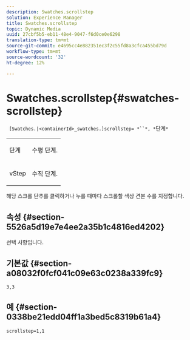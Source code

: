 ```yaml
---
description: Swatches.scrollstep
solution: Experience Manager
title: Swatches.scrollstep
topic: Dynamic Media
uuid: 27cbf5b5-eb11-48e4-9047-f6d0ce0e6298
translation-type: tm+mt
source-git-commit: e4695cc4e882351ec3f2c55fd8a3cfca455bd79d
workflow-type: tm+mt
source-wordcount: '32'
ht-degree: 12%

---
```



# Swatches.scrollstep{#swatches-scrollstep}

` [Swatches.|<containerId>_swatches.]scrollstep= *``*, *`단계`*`

<table id="table_DC890B3CAB6847318081AC74424147B9"> 
 <tbody> 
  <tr> 
   <td> <p> <span class="codeph"> <span class="varname"> 단계</span> </span> </p> </td> 
   <td> <p>수평 단계. </p> </td> 
  </tr> 
  <tr> 
   <td> <p> <span class="codeph"> <span class="varname"> vStep</span> </span> </p> </td> 
   <td> <p>수직 단계. </p> </td> 
  </tr> 
 </tbody> 
</table>

해당 스크롤 단추를 클릭하거나 누를 때마다 스크롤할 색상 견본 수를 지정합니다.

## 속성 {#section-5526a5d19e7e4ee2a35b1c4816ed4202}

선택 사항입니다.

## 기본값 {#section-a08032f0fcf041c09e63c0238a339fc9}

`3,3`

## 예 {#section-0338be21edd04ff1a3bed5c8319b61a4}

`scrollstep=1,1`

